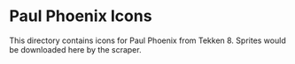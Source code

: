 # Paul Phoenix Icons

This directory contains icons for Paul Phoenix from Tekken 8.
Sprites would be downloaded here by the scraper.
